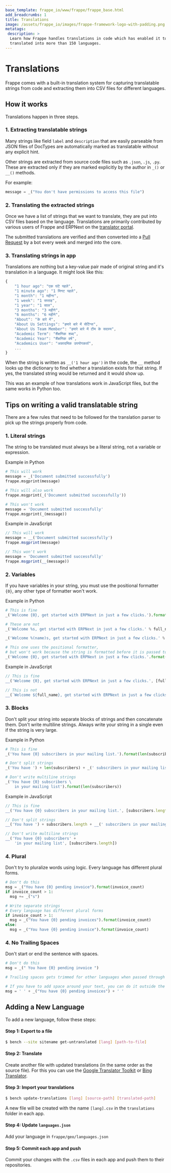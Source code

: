 ```yaml
---
base_template: frappe_io/www/frappe/frappe_base.html
add_breadcrumbs: 1
title: Translations
image: /assets/frappe_io/images/frappe-framework-logo-with-padding.png
metatags:
 description: >
  Learn how Frappe handles translations in code which has enabled it to be
  translated into more than 150 languages.
---
```


# Translations

Frappe comes with a built-in translation system for capturing translatable strings
from code and extracting them into CSV files for different languages.

## How it works

Translations happen in three steps.

### 1. Extracting translatable strings

Many strings like field `label` and `description` that are easily parseable from
JSON files of DocTypes are automatically marked as translatable without any
explicit hint.

Other strings are extracted from source code files such as `.json`, `.js`,
`.py`. These are extracted only if they are marked explicitly by the author in
`_()` or `__()` methods.

For example:

```py
message = _("You don't have permissions to access this file")
```

### 2. Translating the extracted strings

Once we have a list of strings that we want to translate, they are put into CSV
files based on the language. Translations are primarily contributed by various
users of Frappe and ERPNext on the [translator portal](https://translate.erpnext.com).

The submitted translations are verified and then converted into a [Pull Request](https://github.com/frappe/frappe/pull/7805/files)
by a bot every week and merged into the core.

### 3. Translating strings in app

Translations are nothing but a key-value pair made of original string and it's
translation in a language. It might look like this:

```js
{
	"1 hour ago": "एक घंटे पहले",
    "1 minute ago": "1 मिनट पहले",
    "1 month": "1 महीना",
    "1 week": "1 सप्ताह",
    "1 year": "1 साल",
    "3 months": "3 महीने",
    "6 months": "6 महीने",
    "About": "के बारे में",
    "About Us Settings": "हमारे बारे में सेटिंग्स",
    "About Us Team Member": "हमारे बारे में टीम के सदस्य",
    "Academic Term": "शैक्षणिक शब्द",
    "Academic Year": "शैक्षणिक वर्ष",
	"Academics User": "अकादमिक उपयोगकर्ता",
	...
}
```

When the string is written as `__('1 hour ago')` in the code, the `__` method
looks up the dictionary to find whether a translation exists for that string. If
yes, the translated string would be returned and it would show up.

This was an example of how translations work in JavaScript files, but the same
works in Python too.

## Tips on writing a valid translatable string

There are a few rules that need to be followed for the translation parser to
pick up the strings properly from code.

### 1. Literal strings

The string to be translated must always be a literal string, not a variable or
expression.

Example in Python

```py
# This will work
message = _('Document submitted successfully')
frappe.msgprint(message)

# This will also work
frappe.msgprint(_('Document submitted successfully'))

# This won't work
message = 'Document submitted successfully'
frappe.msgprint(_(message))
```

Example in JavaScript

```js
// This will work
message = __('Document submitted successfully')
frappe.msgprint(message)

// This won't work
message = 'Document submitted successfully'
frappe.msgprint(__(message))
```

### 2. Variables

If you have variables in your string, you must use the positional formatter
`{0}`, any other type of formatter won't work.

Example in Python

```py
# This is fine
_('Welcome {0}, get started with ERPNext in just a few clicks.').format(full_name)

# These are not
_('Welcome %s, get started with ERPNext in just a few clicks.' % full_name)

_('Welcome %(name)s, get started with ERPNext in just a few clicks.' % {'name': full_name})

# This one uses the positional formatter,
# but won't work because the string is formatted before it is passed to _()
_('Welcome {0}, get started with ERPNext in just a few clicks.'.format(full_name))
```

Example in JavaScript

```js
// This is fine
__('Welcome {0}, get started with ERPNext in just a few clicks.', [full_name])

// This is not
__(`Welcome ${full_name}, get started with ERPNext in just a few clicks.`)
```

### 3. Blocks

Don't split your string into separate blocks of strings and then concatenate
them. Don't write multiline strings. Always write your string in a single even
if the string is very large.

Example in Python

```py
# This is fine
_('You have {0} subscribers in your mailing list.').format(len(subscribers))

# Don't split strings
_('You have ') + len(subscribers) + _(' subscribers in your mailing list.')

# Don't write multiline strings
_('You have {0} subscribers \
	in your mailing list').format(len(subscribers))
```

Example in JavaScript

```js
// This is fine
__('You have {0} subscribers in your mailing list.', [subscribers.length])

// Don't split strings
__('You have ') + subscribers.length + __(' subscribers in your mailing list.')

// Don't write multiline strings
__('You have {0} subscribers' +
	'in your mailing list', [subscribers.length])
```

### 4. Plural

Don't try to pluralize words using logic. Every language has different plural
forms.

```py
# Don't do this
msg = _("You have {0} pending invoice").format(invoice_count)
if invoice_count > 1:
  msg += _("s")

# Write separate strings
# Every language has different plural forms
if invoice_count > 1:
  msg = _("You have {0} pending invoices").format(invoice_count)
else:
  msg = _("You have {0} pending invoice").format(invoice_count)
```

### 4. No Trailing Spaces

Don't start or end the sentence with spaces.

```py
# Don't do this
msg = _(" You have {0} pending invoice ")

# Trailing spaces gets trimmed for other languages when passed through translation engine.

# If you have to add space around your text, you can do it outside the translation syntax.
msg = ' ' + _("You have {0} pending invoices") + ' '

```

## Adding a New Language

To add a new language, follow these steps:

#### Step 1: Export to a file

```sh
$ bench --site sitename get-untranslated [lang] [path-to-file]
```

#### Step 2: Translate

Create another file with updated translations (in the same order as the source
file). For this you can use the [Google Translator
Toolkit](https://translate.google.com/toolkit) or [Bing
Translator](http://www.bing.com/translator/).

#### Step 3: Import your translations

```sh
$ bench update-translations [lang] [source-path] [translated-path]
```

A new file will be created with the name `[lang].csv` in the `translations`
folder in each app.

#### Step 4: Update `languages.json`

Add your language in `frappe/geo/languages.json`

#### Step 5: Commit each app and push

Commit your changes with the `.csv` files in each app and push them to their
repositories.
